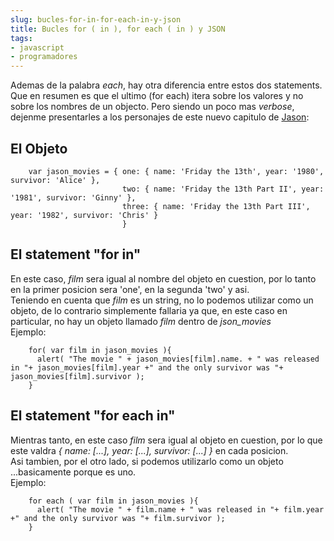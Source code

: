```yaml
---
slug: bucles-for-in-for-each-in-y-json  
title: Bucles for ( in ), for each ( in ) y JSON  
tags:  
- javascript  
- programadores  
---
```

  
Ademas de la palabra _each_, hay otra diferencia entre estos dos statements.  
Que en resumen es que el ultimo (for each) itera sobre los valores y no sobre los nombres de un objecto. Pero siendo un poco mas _verbose_, dejenme presentarles a los personajes de este nuevo capitulo de [Jason](http://en.wikipedia.org/wiki/Jason_Vorhees):  
  
  
  
## El Objeto  
  
  
  
      
      
        var jason_movies = { one: { name: 'Friday the 13th', year: '1980', survivor: 'Alice' },   
                             two: { name: 'Friday the 13th Part II', year: '1981', survivor: 'Ginny' },   
                             three: { name: 'Friday the 13th Part III', year: '1982', survivor: 'Chris' }  
                             }  
      
  
  
  
  
  
## El statement "for in"  
  
  
En este caso, _film_ sera igual al nombre del objeto en cuestion, por lo tanto en la primer posicion sera 'one', en la segunda 'two' y asi.  
Teniendo en cuenta que _film_ es un string, no lo podemos utilizar como un objeto, de lo contrario simplemente fallaria ya que, en este caso en particular, no hay un objeto llamado _film_ dentro de _json_movies_  
Ejemplo:  
  
      
      
        for( var film in jason_movies ){  
          alert( "The movie " + jason_movies[film].name. + " was released in "+ jason_movies[film].year +" and the only survivor was "+ jason_movies[film].survivor );  
        }  
      
  
  
  
  
  
## El statement "for each in"  
  
  
Mientras tanto, en este caso _film_ sera igual al objeto en cuestion, por lo que este valdra _{ name: [...], year: [...], survivor: [...] }_ en cada posicion.  
Asi tambien, por el otro lado, si podemos utilizarlo como un objeto ...basicamente porque es uno.  
Ejemplo:  
  
      
      
        for each ( var film in jason_movies ){  
          alert( "The movie " + film.name + " was released in "+ film.year +" and the only survivor was "+ film.survivor );  
        }  
      
